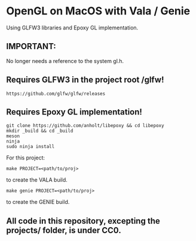 # OpenGL on MacOS with Vala / Genie
Using GLFW3 libraries and Epoxy GL implementation.<br>
## IMPORTANT:
No longer needs a reference to the system gl.h.
## Requires GLFW3 in the project root /glfw!
```
https://github.com/glfw/glfw/releases
```
## Requires Epoxy GL implementation!
```
git clone https://github.com/anholt/libepoxy && cd libepoxy
mkdir _build && cd _build
meson
ninja
sudo ninja install
```

For this project:
```
make PROJECT=<path/to/proj>
```
to create the VALA build.
```
make genie PROJECT=<path/to/proj>
```
to create the GENIE build. 

## All code in this repository, excepting the projects/ folder, is under CC0. 